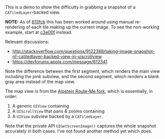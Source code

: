 This is a demo to show the difficulty in grabbing a snapshot of a `CATiledLayer`-backed view. 

**NOTE:** As of [813fcb](https://github.com/incanus/TiledLayerSnapTest/commit/813fcb68f537ac99bab2f517a1cb6af90356c87a) this has been worked around using manual re-rendering of each tile making up the current image. To see the non-working example, start at [c3e00f](c3e00f6b2c67581e149440fd5394f1c13ff133ca) instead. 

Relevant discussions: 

 * http://stackoverflow.com/questions/9122388/taking-image-snapshot-of-catiledlayer-backed-view-in-uiscrollview
 * https://devforums.apple.com/message/612341

Note the difference between the first segment, which renders the main view including the pink subview, and the second segment, which renders a blank gray area instead of the map view. 

The map view is from the [Alpstein Route-Me fork](https://github.com/Alpstein/route-me), which is essentially, in order: 

 1. A generic `UIView` containing
 1. A `UIScrollView` that pans & zooms containing
 1. A `UIView` subview backed by a `CATiledLayer`. 

Note that the private API `UIGetScreenImage()` captures the whole snapshot accurately in both cases. I've not found another method yet which does. 
